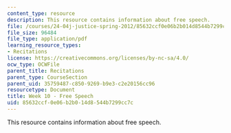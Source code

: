 ```yaml
---
content_type: resource
description: This resource contains information about free speech.
file: /courses/24-04j-justice-spring-2012/85632ccf0e06b2b014d8544b7299cc7c_MIT24_04JS12_Week10.pdf
file_size: 96484
file_type: application/pdf
learning_resource_types:
- Recitations
license: https://creativecommons.org/licenses/by-nc-sa/4.0/
ocw_type: OCWFile
parent_title: Recitations
parent_type: CourseSection
parent_uid: 35759487-c850-9269-b9e3-c2e20156cc96
resourcetype: Document
title: Week 10 - Free Speech
uid: 85632ccf-0e06-b2b0-14d8-544b7299cc7c
---
```

This resource contains information about free speech.